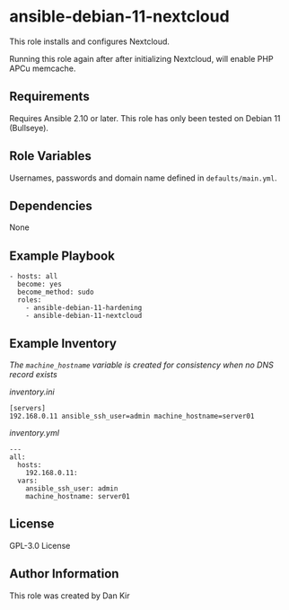ansible-debian-11-nextcloud
==============================
This role installs and configures Nextcloud.

Running this role again after after initializing Nextcloud, will enable PHP APCu memcache.

Requirements
------------
Requires Ansible 2.10 or later. This role has only been tested on Debian 11 (Bullseye).

Role Variables
--------------
Usernames, passwords and domain name defined in `defaults/main.yml`.

Dependencies
------------
None

Example Playbook
----------------

    - hosts: all
      become: yes
      become_method: sudo
      roles:
        - ansible-debian-11-hardening
        - ansible-debian-11-nextcloud

Example Inventory
-----------------
*The `machine_hostname` variable is created for consistency when no DNS record exists*

*inventory.ini*

    [servers]
    192.168.0.11 ansible_ssh_user=admin machine_hostname=server01

*inventory.yml*

    ---
    all:
      hosts:
        192.168.0.11:
      vars:
        ansible_ssh_user: admin
        machine_hostname: server01

License
-------
GPL-3.0 License

Author Information
------------------
This role was created by Dan Kir
